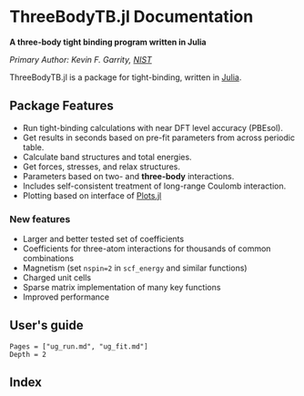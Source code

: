 # ThreeBodyTB.jl Documentation


**A three-body tight binding program written in Julia**

*Primary Author: Kevin F. Garrity, [NIST](https://www.nist.gov/people/kevin-garrity)*

ThreeBodyTB.jl is a package for tight-binding, written in [Julia](https://julialang.org/).

## Package Features

- Run tight-binding calculations with near DFT level accuracy (PBEsol).
- Get results in seconds based on pre-fit parameters from across periodic table.
- Calculate band structures and total energies.
- Get forces, stresses, and relax structures.
- Parameters based on two- and **three-body** interactions.
- Includes self-consistent treatment of long-range Coulomb interaction.
- Plotting based on interface of [Plots.jl](http://docs.juliaplots.org/latest/)

### New features

- Larger and better tested set of coefficients
- Coefficients for three-atom interactions for thousands of common combinations
- Magnetism (set `nspin=2` in `scf_energy` and similar functions)
- Charged unit cells
- Sparse matrix implementation of many key functions
- Improved performance

## User's guide

```@contents
Pages = ["ug_run.md", "ug_fit.md"]
Depth = 2
```

## Index

```@index
```



